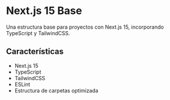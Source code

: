 # Next.js 15 Base

Una estructura base para proyectos con Next.js 15, incorporando TypeScript y TailwindCSS.

## Características

- Next.js 15
- TypeScript
- TailwindCSS
- ESLint
- Estructura de carpetas optimizada